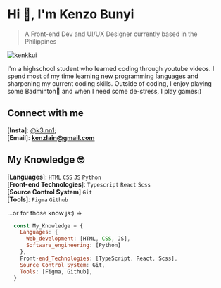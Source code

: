 
# Hi 👋, I'm Kenzo Bunyi
> A Front-end Dev and UI/UX Designer currently based in the Philippines
<p align="left"> <img src="https://komarev.com/ghpvc/?username=kenkkui&label=Profile%20views&color=e7b8ea&style=flat" alt="kenkkui" /> </p>
<p>I'm a highschool student who learned coding through youtube videos. I spend most of my time learning new programming languages and sharpening my current coding skills. Outside of coding, I enjoy playing some Badminton🏸 and when I need some de-stress, I play games:)</p>

## Connect with me
[**Insta**]: [@k3.nn1](https://www.instagram.com/k3.nn1/); <br/>
[**Email**]: **kenzlain@gmail.com**
<br />

## My Knowledge 🤓
[**Languages**]: ` HTML ` ` CSS ` ` JS ` ` Python ` <br />
[**Front-end Technologies**]: ` Typescript ` ` React ` `Scss` <br />
[**Source Control System**] ` Git ` <br />
[**Tools**]: ` Figma ` ` Github ` <br />

...or for those know js:) =>
```js
  const My_Knowledge = {
    Languages: {
      Web_development: [HTML, CSS, JS],
      Software_engineering: [Python]
    },
    Front-end_Technologies: [TypeScript, React, Scss],
    Source_Control_System: Git,
    Tools: [Figma, Github],
  }
```
  
  


